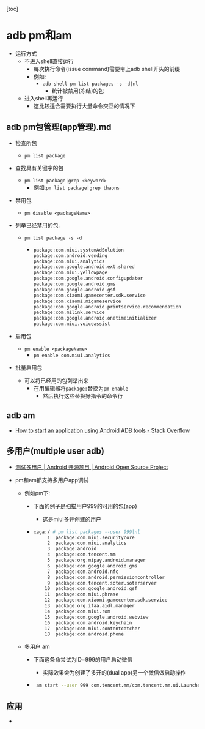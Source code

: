 [toc]

# adb pm和am

- 运行方式
  - 不进入shell直接运行
    - 每次执行命令(issue command)需要带上adb shell开头的前缀
    - 例如:
      - `adb shell pm list packages -s -d|nl`
        - 统计被禁用(冻结)的包
  - 进入shell再运行
    - 这比较适合需要执行大量命令交互的情况下

## adb pm包管理(app管理).md

- 检查所包
  - `pm list package`
- 查找具有关键字的包
  - `pm list package|grep <keyword>`
    - 例如:`pm list package|grep thaons`
- 禁用包
  - `pm disable <packageName>`

- 列举已经禁用的包:

  - `pm list package -s -d`

    - ```bash
      package:com.miui.systemAdSolution
      package:com.android.vending
      package:com.miui.analytics
      package:com.google.android.ext.shared
      package:com.miui.yellowpage
      package:com.google.android.configupdater
      package:com.google.android.gms
      package:com.google.android.gsf
      package:com.xiaomi.gamecenter.sdk.service
      package:com.xiaomi.migameservice
      package:com.google.android.printservice.recommendation
      package:com.milink.service
      package:com.google.android.onetimeinitializer
      package:com.miui.voiceassist
      ```

      

- 启用包

  - `pm enable <packageName>`
    - `pm enable com.miui.analytics`

- 批量启用包

  - 可以将已经用的包列举出来
    - 在用编辑器将`package:`替换为`pm enable `
      - 然后执行这些替换好指令的命令行


## adb am

- [How to start an application using Android ADB tools - Stack Overflow](https://stackoverflow.com/questions/4567904/how-to-start-an-application-using-android-adb-tools)

## 多用户(multiple user adb)

- [测试多用户  | Android 开源项目  | Android Open Source Project](https://source.android.com/docs/devices/admin/multi-user-testing)

- pm和am都支持多用户app调试

  - 例如pm下:

    - 下面的例子是扫描用户999的可用的包(app)

      - 这是miui多开创建的用户

    - ```bash
      xaga:/ # pm list packages --user 999|nl
           1  package:com.miui.securitycore
           2  package:com.miui.analytics
           3  package:android
           4  package:com.tencent.mm
           5  package:org.mipay.android.manager
           6  package:com.google.android.gms
           7  package:com.android.nfc
           8  package:com.android.permissioncontroller
           9  package:com.tencent.soter.soterserver
          10  package:com.google.android.gsf
          11  package:com.miui.phrase
          12  package:com.xiaomi.gamecenter.sdk.service
          13  package:org.ifaa.aidl.manager
          14  package:com.miui.rom
          15  package:com.google.android.webview
          16  package:com.android.keychain
          17  package:com.miui.contentcatcher
          18  package:com.android.phone
      ```

  - 多用户 am

    - 下面这条命尝试为ID=999的用户启动微信

      - 实际效果会为创建了多开的(dual app)另一个微信做启动操作

    - ```bash
       am start --user 999 com.tencent.mm/com.tencent.mm.ui.LauncherUI
      ```

      

    

## 应用

- 